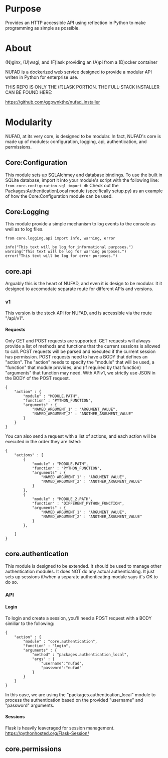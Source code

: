 # Purpose
Provides an HTTP accessible API using reflection in Python to make programming as simple as possible.

# About
(N)ginx, (U)wsgi, and (F)lask providing an (A)pi from a (D)ocker container

NUFAD is a dockerized web service designed to provide a modular API writen in Python for enterprise use.

THIS REPO IS ONLY THE (F)LASK PORTION. THE FULL-STACK INSTALLER CAN BE FOUND HERE:

https://github.com/ggpwnkthx/nufad_installer
# Modularity
NUFAD, at its very core, is designed to be modular. In fact, NUFAD's core is made up of modules: configuration, logging, api, authentication, and permissions.
## Core:Configuration
This module sets up SQLAlchmey and database bindings. To use the built in SQLite database, import it into your module's script with the following line:
```from core.configuration.sql import db```
Check out the Packages:AuthenticationLocal module (specifically setup.py) as an example of how the Core:Configuration module can be used.
## Core:Logging
This module provide a simple mechanism to log events to the console as well as to log files. 
```
from core.logging.api import info, warning, error

info("This text will be log for informational purposes.")
warning("This text will be log for warning purposes.")
error("This text will be log for error purposes.")
```
## core.api
Arguably this is the heart of NUFAD, and even it is design to be modular. It it designed to accomodate separate route for different APIs and versions.
### v1
This version is the stock API for NUFAD, and is accessible via the route "/api/v1".
#### Requests
Only GET and POST requests are supported. GET requests will always provide a list of methods and functions that the current sessions is allowed to call. POST requests will be parsed and executed if the current session has permission.
POST requests need to have a BODY that defines an "action". The "action" needs to specify the "module" that will be used, a "function" that module provides, and (if required by that function) "arguments" that function may need.
With APIv1, we strictly use JSON in the BODY of the POST request.
```
{
	"action" : { 
		"module" : "MODULE.PATH", 
		"function" : "PYTHON_FUNCTION", 
		"arguments" : { 
			"NAMED_ARGUMENT_1" : "ARGUMENT_VALUE", 
			"NAMED_ARGUMENT_2" : "ANOTHER_ARGUMENT_VALUE"
		}
	}
}
```

You can also send a request with a list of actions, and each action will be executed in the order they are listed:
```
{
	"actions" : [
		{ 
			"module" : "MODULE.PATH", 
			"function" : "PYTHON_FUNCTION", 
			"arguments" : { 
				"NAMED_ARGUMENT_1" : "ARGUMENT_VALUE", 
				"NAMED_ARGUMENT_2" : "ANOTHER_ARGUMENT_VALUE"
			}
		},
		{ 
			"module" : "MODULE_2.PATH", 
			"function" : "DIFFERENT_PYTHON_FUNCTION", 
			"arguments" : { 
				"NAMED_ARGUMENT_1" : "ARGUMENT_VALUE", 
				"NAMED_ARGUMENT_2" : "ANOTHER_ARGUMENT_VALUE"
			}
		},
		
	]
}
```
## core.authentication
This module is designed to be extended. It should be used to manage other authentication modules. It does NOT do any actual authenticating. It just sets up sessions if/when a separate authenticating module says it's OK to do so.
### API
#### Login
To login and create a session, you'll need a POST request with a BODY similiar to the following:
```
{
	"action" : { 
		"module" : "core.authentication", 
		"function" : "login", 
		"arguments" : { 
			"method" : "packages.authentication_local", 
			"args" : { 
				"username":"nufad",
				"password":"nufad" 
			}
		}
	}
}
```
In this case, we are using the "packages.authentication_local" module to process the authentication based on the provided "username" and "password" arguments.
#### Sessions
Flask is heavily leaveraged for session management.
https://pythonhosted.org/Flask-Session/
## core.permissions
